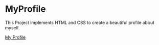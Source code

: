 # MyProfile
This Project implements HTML and CSS to create a beautiful profile about myself.

[My Profile](https://rijo0707.github.io/MyProfile/CSS-My%20Profile/)
